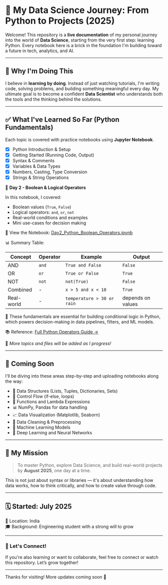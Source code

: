 # 🌟 My Data Science Journey: From Python to Projects (2025)

Welcome! This repository is a **live documentation** of my personal journey into the world of **Data Science**, starting from the very first step: learning Python. Every notebook here is a brick in the foundation I'm building toward a future in tech, analytics, and AI.

---

## 🧠 Why I'm Doing This

I believe in **learning by doing**. Instead of just watching tutorials, I'm writing code, solving problems, and building something meaningful every day. My ultimate goal is to become a confident **Data Scientist** who understands both the tools and the thinking behind the solutions.

---

## ✅ What I've Learned So Far (Python Fundamentals)

Each topic is covered with practice notebooks using **Jupyter Notebook**.

- [x] Python Introduction & Setup  
- [x] Getting Started (Running Code, Output)  
- [x] Syntax & Comments  
- [x] Variables & Data Types  
- [x] Numbers, Casting, Type Conversion  
- [x] Strings & String Operations

📅 **Day 2 - Boolean & Logical Operators**

In this notebook, I covered:
- Boolean values (`True`, `False`)
- Logical operators: `and`, `or`, `not`
- Real-world conditions and examples
- Mini use-cases for decision making

📘 View the Notebook: [Day2_Python_Boolean_Operators.ipynb](./Day2_Python_Boolean_Operators/Day2_Python_Boolean_Operators.ipynb)

📊 Summary Table:

| Concept     | Operator | Example                      | Output     |
|-------------|----------|------------------------------|------------|
| AND         | `and`    | `True and False`             | `False`    |
| OR          | `or`     | `True or False`              | `True`     |
| NOT         | `not`    | `not(True)`                  | `False`    |
| Combined    | -        | `x > 5 and x < 10`           | `True`     |
| Real-world  | -        | `temperature > 30 or rain`   | depends on values |

🧪 These fundamentals are essential for building conditional logic in Python, which powers decision-making in data pipelines, filters, and ML models.

📚 Reference: [Full Python Operators Guide →](./docs/Python_Operators_Reference.md)

🔄 *More topics and files will be added as I progress!*

---

## 🚧 Coming Soon

I'll be diving into these areas step-by-step and uploading notebooks along the way:

- 📂 Data Structures (Lists, Tuples, Dictionaries, Sets)
- 🔁 Control Flow (if-else, loops)
- 🧩 Functions and Lambda Expressions
- 📊 NumPy, Pandas for data handling
- 📈 Data Visualization (Matplotlib, Seaborn)
- 🧹 Data Cleaning & Preprocessing
- 🤖 Machine Learning Models
- 🧠 Deep Learning and Neural Networks

---

## 🎯 My Mission

> To master Python, explore Data Science, and build real-world projects by **August 2025**, one day at a time.

This is not just about syntax or libraries — it's about understanding how data works, how to think critically, and how to create value through code.

---

## 🗓️ Started: July 2025  
📍 Location: India  
🎓 Background: Engineering student with a strong will to grow

---

### 💬 Let's Connect!

If you're also learning or want to collaborate, feel free to connect or watch this repository. Let’s grow together!

---

Thanks for visiting! More updates coming soon 🚀

